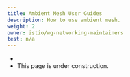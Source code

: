```yaml
---
title: Ambient Mesh User Guides
description: How to use ambient mesh.
weight: 2
owner: istio/wg-networking-maintainers
test: n/a
---
```

-
- This page is under construction.

